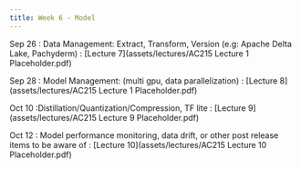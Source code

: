 ```yaml
---
title: Week 6 - Model   
---
```


Sep 26
: Data Management: Extract, Transform, Version (e.g: Apache Delta Lake, Pachyderm)
  : [Lecture 7](assets/lectures/AC215 Lecture 1 Placeholder.pdf)

Sep 28
: Model Management: (multi gpu, data parallelization)
  : [Lecture 8](assets/lectures/AC215 Lecture 1 Placeholder.pdf)

Oct 10
:Distillation/Quantization/Compression, TF lite
  : [Lecture 9](assets/lectures/AC215 Lecture 9 Placeholder.pdf)

Oct 12 
: Model performance monitoring, data drift, or other post release items to be aware of
  : [Lecture 10](assets/lectures/AC215 Lecture 10 Placeholder.pdf)

